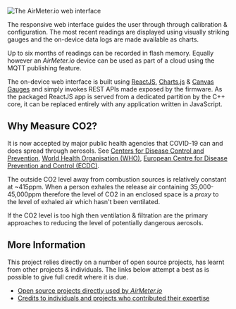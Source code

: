 ![The AirMeter.io web interface](https://i.ibb.co/D9CSpRw/banner.png)

The responsive web interface guides the user through through calibration & configuration. The most recent readings are displayed using visually striking gauges and the on-device data logs are made available as charts. 

Up to six months of readings can be recorded in flash memory. Equally however an *AirMeter.io* device can be used as part of a cloud using the MQTT publishing feature. 

The on-device web interface is built using [ReactJS](https://reactjs.org), [Charts.js](https://www.chartjs.org/)  & [Canvas Gauges](https://canvas-gauges.com/) and simply invokes REST APIs made exposed by the firmware. As the packaged ReactJS app is served from a dedicated partition by the C++ core, it can be replaced entirely with any application written in JavaScript.


## Why Measure CO2?

It is now accepted by major public health agencies that COVID-19 can and does spread through aerosols. See [Centers for Disease Control and Prevention](https://www.cdc.gov/coronavirus/2019-ncov/science/science-briefs/sars-cov-2-transmission.html), [World Health Organisation (WHO)](https://www.who.int/news-room/q-a-detail/coronavirus-disease-covid-19-how-is-it-transmitted), [European Centre for Disease Prevention and Control (ECDC)](https://www.ecdc.europa.eu/en/covid-19/questions-answers/questions-answers-basic-facts).

The outside CO2 level away from combustion sources is relatively constant at ~415ppm. When a person exhales the release air containing 35,000-45,000ppm therefore the level of CO2 in an enclosed space is a *proxy* to the level of exhaled air which hasn't been ventilated.

If the CO2 level is too high then ventilation & filtration are the primary approaches to reducing the level of potentially dangerous aerosols. 

## More Information

This project relies directly on a number of open source projects, has learnt from other projects & individuals. The links below attempt a best as is possible to give full credit where it is due.
- [Open source projects directly used by *AirMeter.io*](https://airmeter.io/thirdparty-components)
- [Credits to individuals and projects who contributed their expertise](https://airmeter.io/credits)